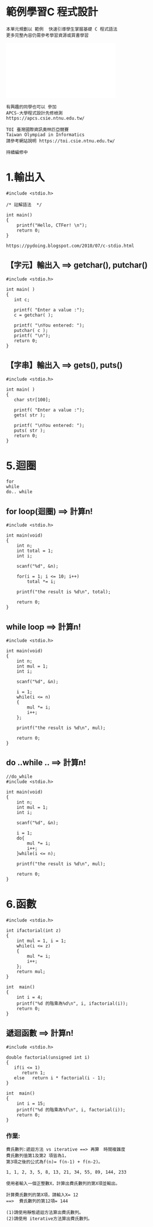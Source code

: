 # 範例學習C 程式設計
```
本單元規劃以 範例  快速引導學生掌握基礎 C 程式語法
更多完整內容仍需參考學習資源或買書學習
```

![階段式學習C程式設計 綱要](階段式學習C程式設計.md)


```
有興趣的同學也可以 參加 
APCS-大學程式設計先修檢測
https://apcs.csie.ntnu.edu.tw/

TOI 臺灣國際資訊奧林匹亞競賽
Taiwan Olympiad in Informatics
請參考網站說明 https://toi.csie.ntnu.edu.tw/
```

```
持續編修中
```
# 1.輸出入
```
#include <stdio.h>
 
/* 註解語法  */ 

int main()
{
    printf("Hello, CTFer! \n");
    return 0;
}
```
```
https://pydoing.blogspot.com/2010/07/c-stdio.html
```

## 【字元】輸出入 ==> getchar(), putchar()
```
#include <stdio.h>
 
int main( )
{
   int c;
 
   printf( "Enter a value :");
   c = getchar( );
 
   printf( "\nYou entered: ");
   putchar( c );
   printf( "\n");
   return 0;
}
```
## 【字串】輸出入  ==> gets(),  puts()
```
#include <stdio.h>
 
int main( )
{
   char str[100];
 
   printf( "Enter a value :");
   gets( str );
 
   printf( "\nYou entered: ");
   puts( str );
   return 0;
}
```

# 5.迴圈 
```
for   
while     
do.. while
```
## for loop(迴圈)  ==> 計算n!
```
#include <stdio.h>

int main(void)
{
	int n;
	int total = 1;
	int i;

	scanf("%d", &n);

	for(i = 1; i <= 10; i++)
		total *= i;

	printf("the result is %d\n", total);

	return 0;
}
```
## while loop ==> 計算n!
```
#include <stdio.h>

int main(void)
{
	int n;
	int mul = 1;
	int i;

	scanf("%d", &n);
	
	i = 1;
	while(i <= n)
	{
		mul *= i;
		i++;
	};

	printf("the result is %d\n", mul);

	return 0;
}
```
## do ..while .. ==> 計算n!
```
//do_while
#include <stdio.h>

int main(void)
{
	int n;
	int mul = 1;
	int i;

	scanf("%d", &n);
	
	i = 1;
	do{
		mul *= i;
		i++;
	}while(i <= n);

	printf("the result is %d\n", mul);

	return 0;
}
```
# 6.函數

```
#include <stdio.h>
 
int ifactorial(int z)
{
	int mul = 1, i = 1;
	while(i <= z)
	{
		mul *= i;
		i++;
	};
	return mul;
}

int  main()
{
    int i = 4;
    printf("%d 的階乘為%d\n", i, ifactorial(i));
    return 0;
}
```

## 遞迴函數 ==> 計算n!
```
#include <stdio.h>
 
double factorial(unsigned int i)
{
   if(i <= 1)
      return 1;
   else   return i * factorial(i - 1);
}

int  main()
{
    int i = 15;
    printf("%d 的階乘為%f\n", i, factorial(i));
    return 0;
}
```

### 作業: 
```
費氏數列:遞迴方法 vs iterative ==> 再算　時間複雜度
費氏數列值第1及第2 項皆為1，
第3項之後的公式為f(n)= f(n-1) + f(n-2)。

1, 1, 2, 3, 5, 8, 13, 21, 34, 55, 89, 144, 233

使用者輸入一個正整數X，計算出費氏數列的第X項並輸出。

計算費氏數列的第X項，請輸入X= 12  
==>  費氏數列的第12項= 144

(1)請使用靜態遞迴方法算出費氏數列。
(2)請使用 iterative方法算出費氏數列。
```
